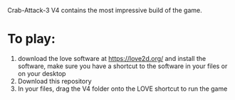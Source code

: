 Crab-Attack-3 V4 contains the most impressive build of the game. 


# To play:
1. download the love software at https://love2d.org/ and install the software, make sure you have a shortcut to the software in your files or on your desktop
2. Download this repository
3. In your files, drag the V4 folder onto the LOVE shortcut to run the game
